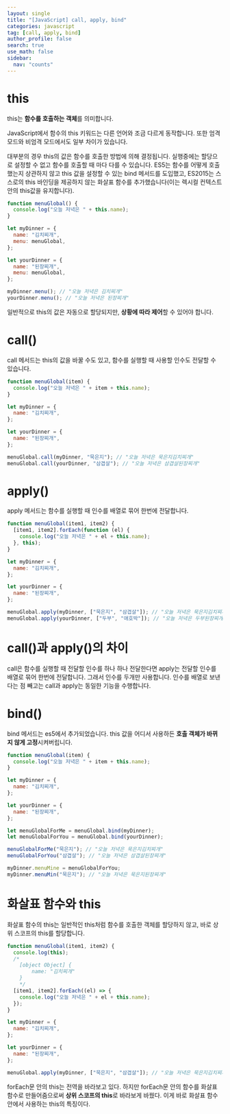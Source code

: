 ```yaml
---
layout: single
title: "[JavaScript] call, apply, bind"
categories: javascript
tag: [call, apply, bind]
author_profile: false
search: true
use_math: false
sidebar:
  nav: "counts"
---
```


# this

this는 **함수를 호출하는 객체**를 의미합니다.

JavaScript에서 함수의 this 키워드는 다른 언어와 조금 다르게 동작합니다. 또한 엄격 모드와 비엄격 모드에서도 일부 차이가 있습니다.

대부분의 경우 this의 값은 함수를 호출한 방법에 의해 결정됩니다. 실행중에는 할당으로 설정할 수 없고 함수를 호출할 때 마다 다를 수 있습니다. ES5는 함수를 어떻게 호출했는지 상관하지 않고 this 값을 설정할 수 있는 bind 메서드를 도입했고, ES2015는 스스로의 this 바인딩을 제공하지 않는 화살표 함수를 추가했습니다(이는 렉시컬 컨텍스트안의 this값을 유지합니다).

```javascript
function menuGlobal() {
  console.log("오늘 저녁은 " + this.name);
}

let myDinner = {
  name: "김치찌개",
  menu: menuGlobal,
};

let yourDinner = {
  name: "된장찌개",
  menu: menuGlobal,
};

myDinner.menu(); // "오늘 저녁은 김치찌개"
yourDinner.menu(); // "오늘 저녁은 된장찌개"
```

일반적으로 this의 값은 자동으로 할당되지만, **상황에 따라 제어**할 수 있어야 합니다.

# call()

call 메서드는 this의 값을 바꿀 수도 있고, 함수를 실행할 때 사용할 인수도 전달할 수 있습니다.

```javascript
function menuGlobal(item) {
  console.log("오늘 저녁은 " + item + this.name);
}

let myDinner = {
  name: "김치찌개",
};

let yourDinner = {
  name: "된장찌개",
};

menuGlobal.call(myDinner, "묵은지"); // "오늘 저녁은 묵은지김치찌개"
menuGlobal.call(yourDinner, "삼겹살"); // "오늘 저녁은 삼겹살된장찌개"
```

# apply()

apply 메서드는 함수를 실행할 때 인수를 배열로 묶어 한번에 전달합니다.

```javascript
function menuGlobal(item1, item2) {
  [item1, item2].forEach(function (el) {
    console.log("오늘 저녁은 " + el + this.name);
  }, this);
}

let myDinner = {
  name: "김치찌개",
};

let yourDinner = {
  name: "된장찌개",
};

menuGlobal.apply(myDinner, ["묵은지", "삼겹살"]); // "오늘 저녁은 묵은지김치찌개" "오늘 저녁은 삼겹살김치찌개"
menuGlobal.apply(yourDinner, ["두부", "애호박"]); // "오늘 저녁은 두부된장찌개" "오늘 저녁은 애호박된장찌개"
```

# call()과 apply()의 차이

call은 함수를 실행할 때 전달할 인수를 하나 하나 전달한다면 apply는 전달할 인수를 배열로 묶어 한번에 전달합니다. 그래서 인수를 두개만 사용합니다. 인수를 배열로 보낸다는 점 빼고는 call과 apply는 동일한 기능을 수행합니다.

# bind()

bind 메서드는 es5에서 추가되었습니다. this 값을 어디서 사용하든 **호출 객체가 바뀌지 않게 고정**시켜버립니다.

```javascript
function menuGlobal(item) {
  console.log("오늘 저녁은 " + item + this.name);
}

let myDinner = {
  name: "김치찌개",
};

let yourDinner = {
  name: "된장찌개",
};

let menuGlobalForMe = menuGlobal.bind(myDinner);
let menuGlobalForYou = menuGlobal.bind(yourDinner);

menuGlobalForMe("묵은지"); // "오늘 저녁은 묵은지김치찌개"
menuGlobalForYou("삼겹살"); // "오늘 저녁은 삼겹살된장찌개"

myDinner.menuMine = menuGlobalForYou;
myDinner.menuMin("묵은지"); // "오늘 저녁은 묵은지된장찌개"
```

# 화살표 함수와 this

화살표 함수의 this는 일반적인 this처럼 함수를 호출한 객체를 할당하지 않고, 바로 상위 스코프의 this를 할당합니다.

```javascript
function menuGlobal(item1, item2) {
  console.log(this);
  /*
    [object Object] {
    	name: "김치찌개"
    }
    */
  [item1, item2].forEach((el) => {
    console.log("오늘 저녁은 " + el + this.name);
  });
}

let myDinner = {
  name: "김치찌개",
};

let yourDinner = {
  name: "된장찌개",
};

menuGlobal.apply(myDinner, ["묵은지", "삼겹살"]); // "오늘 저녁은 묵은지김치찌개" "오늘 저녁은 삼겹살김치찌개"
```

forEach문 안의 this는 전역을 바라보고 있다. 하지만 forEach문 안의 함수를 화살표 함수로 만들어줌으로써 **상위 스코프의 this**로 바라보게 바꿨다. 이게 바로 화살표 함수 안에서 사용하는 this의 특징이다.

